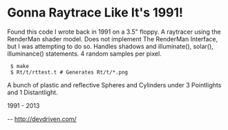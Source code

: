 
Gonna Raytrace Like It's 1991!
==============================

Found this code I wrote back in 1991 on a 3.5" floppy.
A raytracer using the RenderMan shader model.
Does not implement The RenderMan Interface, but I was attempting to do so.
Handles shadows and illuminate(), solar(), illuminance() statements. 
4 random samples per pixel.

     $ make
     $ Rt/t/rttest.t # Generates Rt/t/*.png

A bunch of plastic and reflective Spheres and Cylinders under 3 Pointlights and 1 Distantlight.

1991 - 2013

-- http://devdriven.com/

